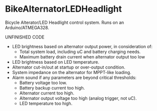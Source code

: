 BikeAlternatorLEDHeadlight
==========================

Bicycle Alterator/LED Headlight control system.
Runs on an Arduino/ATMEGA328.

UNFINISHED CODE
  
* LED brightness based on alternator output power, in consideration of:
  - Total system load, including uC and battery charging needs.
  - Maximum battery drain current when alternator output too low
* LED brightness based on LED temperature.
* Alternator cut-in/out at startup or over-output condition.
* System impedance on the alternator for MPPT-like loading.
* Alarm sound if any parameters are beyond critical thresholds:
  - Battery voltage too low.
  - Battery backup current too high.
  - Alternator current too high.
  - Alternator output voltage too high (analog trigger, not uC).
  - LED temperature too high.
